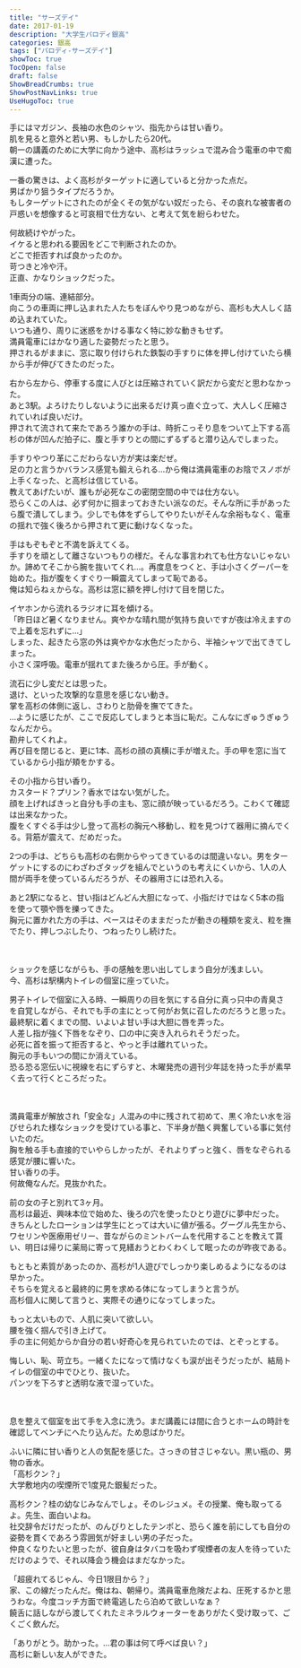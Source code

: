 ```yaml
---
title: "サーズデイ"
date: 2017-01-19
description: "大学生パロディ銀高"
categories: 銀高
tags: ["パロディ-サーズデイ"]
showToc: true
TocOpen: false
draft: false
ShowBreadCrumbs: true
ShowPostNavLinks: true
UseHugoToc: true
---
```


手にはマガジン、長袖の水色のシャツ、指先からは甘い香り。  
肌を見ると意外と若い男、もしかしたら20代。  
朝一の講義のために大学に向かう途中、高杉はラッシュで混み合う電車の中で痴漢に遭った。  
  
一番の驚きは、よく高杉がターゲットに適していると分かった点だ。  
男ばかり狙うタイプだろうか。  
もしターゲットにされたのが全くその気がない奴だったら、その哀れな被害者の戸惑いを想像すると可哀相で仕方ない、と考えて気を紛らわせた。  
  
何故続けやがった。  
イケると思われる要因をどこで判断されたのか。  
どこで拒否すれば良かったのか。  
苛つきと冷や汗。  
正直、かなりショックだった。  
  
1車両分の端、連結部分。  
向こうの車両に押し込まれた人たちをぼんやり見つめながら、高杉も大人しく詰め込まれていた。  
いつも通り、周りに迷惑をかける事なく特に妙な動きもせず。  
満員電車にはかなり適した姿勢だったと思う。  
押されるがままに、窓に取り付けられた鉄製の手すりに体を押し付けていたら横から手が伸びてきたのだった。  
  
右から左から、停車する度に人びとは圧縮されていく訳だから変だと思わなかった。  
あと3駅。よろけたりしないように出来るだけ真っ直ぐ立って、大人しく圧縮されていれば良いだけ。  
押されて流されて来たであろう誰かの手は、時折こっそり息をついて上下する高杉の体が凹んだ拍子に、腹と手すりとの間にずるずると潜り込んでしまった。  
  
手すりやつり革にこだわらない方が実は楽だぜ。  
足の力と言うかバランス感覚も鍛えられる…から俺は満員電車のお陰でスノボが上手くなった、と高杉は信じている。  
教えてあげたいが、誰もが必死なこの密閉空間の中では仕方ない。  
恐らくこの人は、必ず何かに掴まっておきたい派なのだ。そんな所に手があったら腹で潰してしまう。少しでも体をずらしてやりたいがそんな余裕もなく、電車の揺れで強く後ろから押されて更に動けなくなった。  
  
手はもぞもぞと不満を訴えてくる。  
手すりを頑として離さないつもりの様だ。そんな事言われても仕方ないじゃないか。諦めてそこから腕を抜いてくれ…。再度息をつくと、手は小さくグーパーを始めた。指が腹をくすぐり一瞬震えてしまって恥である。  
俺は知らねぇからな。高杉は窓に額を押し付けて目を閉じた。  
  
イヤホンから流れるラジオに耳を傾ける。  
「昨日ほど暑くなりません。爽やかな晴れ間が気持ち良いですが夜は冷えますので上着を忘れずに…」  
しまった、起きたら窓の外は爽やかな水色だったから、半袖シャツで出てきてしまった。  
小さく深呼吸。電車が揺れてまた後ろから圧。手が動く。  
  
流石に少し変だとは思った。  
退け、といった攻撃的な意思を感じない動き。  
掌を高杉の体側に返し、さわりと肋骨を撫でてきた。  
…ように感じたが、ここで反応してしまうと本当に恥だ。こんなにぎゅうぎゅうなんだから。  
勘弁してくれよ。  
再び目を閉じると、更に1本、高杉の顔の真横に手が増えた。手の甲を窓に当てているから小指が頬をかする。  
  
その小指から甘い香り。  
カスタード？プリン？香水ではない気がした。  
顔を上げればきっと自分も手の主も、窓に顔が映っているだろう。こわくて確認は出来なかった。  
腹をくすぐる手は少し登って高杉の胸元へ移動し、粒を見つけて器用に摘んでくる。背筋が震えて、だめだった。  
  
2つの手は、どちらも高杉の右側からやってきているのは間違いない。男をターゲットにするのにわざわざタッグを組んでというのも考えにくいから、1人の人間が両手を使っているんだろうが、その器用さには恐れ入る。  
  
あと2駅になると、甘い指はどんどん大胆になって、小指だけではなく5本の指を使って顎や唇を擽ってきた。  
胸元に置かれた方の手は、ペースはそのままだったが動きの種類を変え、粒を撫でたり、押しつぶしたり、つねったりし続けた。  
  
　  
  
ショックを感じながらも、手の感触を思い出してしまう自分が浅ましい。  
今、高杉は駅構内トイレの個室に座っていた。  
  
男子トイレで個室に入る時、一瞬周りの目を気にする自分に真っ只中の青臭さを自覚しながら、それでも手の主にとって何がお気に召したのだろうと思った。  
最終駅に着くまでの間、いよいよ甘い手は大胆に唇を弄った。  
人差し指が強く下唇をなぞり、口の中に突き入れられそうだった。  
必死に首を振って拒否すると、やっと手は離れていった。  
胸元の手もいつの間にか消えている。  
恐る恐る窓伝いに視線を右にずらすと、木曜発売の週刊少年誌を持った手が素早く去って行くところだった。  
  
　  
  
満員電車が解放され「安全な」人混みの中に残されて初めて、黒く冷たい水を浴びせられた様なショックを受けている事と、下半身が酷く興奮している事に気付いたのだ。  
胸を触る手も直接的でいやらしかったが、それよりずっと強く、唇をなぞられる感覚が腰に響いた。  
甘い香りの手。  
何故俺なんだ。見抜かれた。  
  
前の女の子と別れて3ヶ月。  
高杉は最近、興味本位で始めた、後ろの穴を使ったひとり遊びに夢中だった。  
きちんとしたローションは学生にとっては大いに値が張る。グーグル先生から、ワセリンや医療用ゼリー、昔ながらのミントバームを代用することを教えて貰い、明日は帰りに薬局に寄って見繕おうとわくわくして眠ったのが昨夜である。  
  
もともと素質があったのか、高杉が1人遊びでしっかり楽しめるようになるのは早かった。  
そちらを覚えると最終的に男を求める体になってしまうと言うが。  
高杉個人に関して言うと、実際その通りになってしまった。  
  
もっと太いもので、人肌に突いて欲しい。  
腰を強く掴んで引き上げて。  
手の主に何処からか自分の若い好奇心を見られていたのでは、とぞっとする。  
  
悔しい、恥、苛立ち。一緒くたになって情けなくも涙が出そうだったが、結局トイレの個室の中でひとり、抜いた。  
パンツを下ろすと透明な液で湿っていた。  
  
　  
  
息を整えて個室を出て手を入念に洗う。まだ講義には間に合うとホームの時計を確認してベンチにへたり込んだ。ため息ばかりだ。  
  
ふいに隣に甘い香りと人の気配を感じた。さっきの甘さじゃない。黒い瓶の、男物の香水。  
「高杉クン？」  
大学敷地内の喫煙所で1度見た銀髪だった。  
  
高杉クン？桂の幼なじみなんでしょ。そのレジュメ。その授業、俺も取ってるよ。先生、面白いよね。  
社交辞令だけだったが、のんびりとしたテンポと、恐らく誰を前にしても自分の姿勢を貫くであろう雰囲気が好ましい男の子だった。  
仲良くなりたいと思ったが、彼自身はタバコを吸わず喫煙者の友人を待っていただけのようで、それ以降会う機会はまだなかった。  
  
「超疲れてるじゃん、今日1限目から？」  
家、この線だったんだ。俺はね、朝帰り。満員電車危険だよね、圧死するかと思うわな。今度コッチ方面で終電逃したら泊めて欲しいなぁ？  
饒舌に話しながら渡してくれたミネラルウォーターをありがたく受け取って、ごくごく飲んだ。  
  
「ありがとう。助かった。…君の事は何て呼べば良い？」  
高杉に新しい友人ができた。